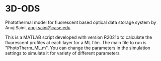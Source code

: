 # 3D-ODS
Photothermal model for fluorescent based optical data storage system
by Anuj Saini, anuj.saini@case.edu

This is a MATLAB script developed with version R2021b to calculate the fluorescent profiles at each layer for a ML film. The main file to run is "PhotoTherm_ML.m". You can change the parameters in the simulation settings to simulate it
for variety of different parameters

